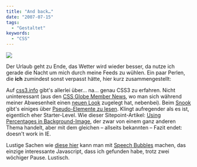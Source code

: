 ```yaml
---
title: "And back…"
date: "2007-07-15"
tags:
  - "Gestaltet"
keywords:
  - "CSS"
---
```


![](/images/codecandies/urlaubsbild.png)

Der Urlaub geht zu Ende, das Wetter wird wieder besser, da nutze ich gerade die Nacht um mich durch meine Feeds zu wühlen. Ein paar Perlen, die **ich** zumindest sonst verpasst hätte, hier kurz zusammengestellt:

Auf [css3.info](http://www.css3.info/) gibt's allerlei über… na… genau CSS3 zu erfahren. Nicht uninteressant (aus den [CSS Globe Member News](http://www.cssglobe.com/post.asp?id=756), wo man sich während meiner Abwesenheit einen [neuen Look](http://cssglobe.com/) zugelegt hat, nebenbei). Beim [Snook](http://snook.ca/) gibt's einiges über [Pseudo-Elemente zu lesen](http://snook.ca/archives/html_and_css/understanding_pseudo_elements/). Klingt aufregender als es ist, eigentlich eher Starter-Level. Wie dieser Sitepoint-Artikel: [Using Percentages in Background-Image](http://www.sitepoint.com/blogs/2007/07/05/css-using-percentages-in-background-image/), der zwar von einem ganz anderen Thema handelt, aber mit dem gleichen – allseits bekannten – Fazit endet: doesn't work in IE.

Lustige Sachen wie [diese hier](http://tinyurl.com/ytohyz) kann man mit [Speech Bubbles](http://leftlogic.com/lounge/articles/speech-bubbles/) machen, das einzige interessante Javascript, dass ich gefunden habe, trotz zwei wöchiger Pause. Lustisch.
